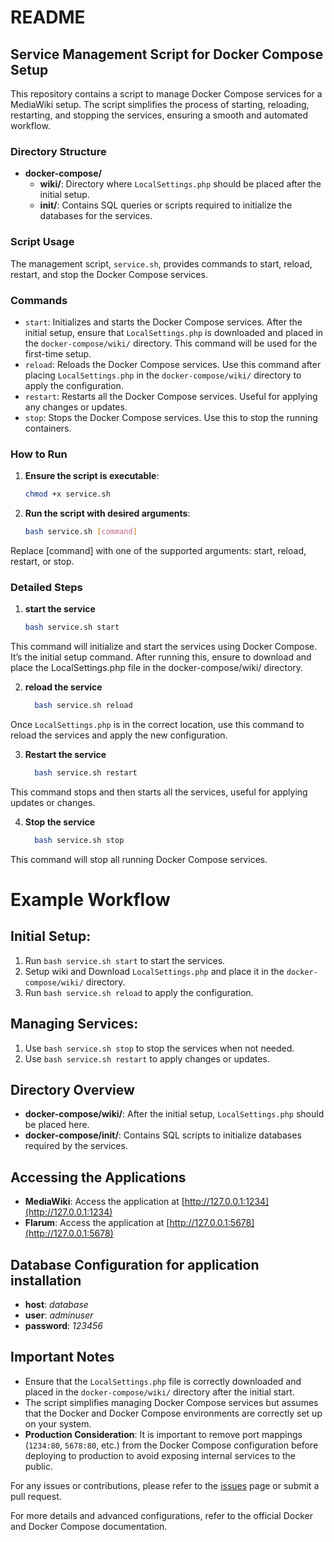 # README

## Service Management Script for Docker Compose Setup

This repository contains a script to manage Docker Compose services for a MediaWiki setup. The script simplifies the process of starting, reloading, restarting, and stopping the services, ensuring a smooth and automated workflow.

### Directory Structure

- **docker-compose/**
  - **wiki/**: Directory where `LocalSettings.php` should be placed after the initial setup.
  - **init/**: Contains SQL queries or scripts required to initialize the databases for the services.

### Script Usage

The management script, `service.sh`, provides commands to start, reload, restart, and stop the Docker Compose services. 

### Commands

- `start`: Initializes and starts the Docker Compose services. After the initial setup, ensure that `LocalSettings.php` is downloaded and placed in the `docker-compose/wiki/` directory. This command will be used for the first-time setup.
- `reload`: Reloads the Docker Compose services. Use this command after placing `LocalSettings.php` in the `docker-compose/wiki/` directory to apply the configuration.
- `restart`: Restarts all the Docker Compose services. Useful for applying any changes or updates.
- `stop`: Stops the Docker Compose services. Use this to stop the running containers.

### How to Run

1. **Ensure the script is executable**: 
   ```bash
   chmod +x service.sh
2. **Run the script with desired arguments**:
    ```bash
    bash service.sh [command]

Replace [command] with one of the supported arguments: start, reload, restart, or stop.

### Detailed Steps
1. **start the service**
   ```bash
   bash service.sh start
This command will initialize and start the services using Docker Compose. It’s the initial setup command. After running this, ensure to download and place the LocalSettings.php file in the docker-compose/wiki/ directory.

2. **reload the service**
   ```bash
     bash service.sh reload
Once `LocalSettings.php` is in the correct location, use this command to reload the services and apply the new configuration.

3. **Restart the service**
   ```bash
     bash service.sh restart
This command stops and then starts all the services, useful for applying updates or changes.

4. **Stop the service**
   ```bash
     bash service.sh stop
This command will stop all running Docker Compose services.

# Example Workflow

## Initial Setup:

1. Run `bash service.sh start` to start the services.
2. Setup wiki and Download `LocalSettings.php` and place it in the `docker-compose/wiki/` directory.
3. Run `bash service.sh reload` to apply the configuration.

## Managing Services:

1. Use `bash service.sh stop` to stop the services when not needed.
2. Use `bash service.sh restart` to apply changes or updates.

## Directory Overview

- **docker-compose/wiki/**: After the initial setup, `LocalSettings.php` should be placed here.
- **docker-compose/init/**: Contains SQL scripts to initialize databases required by the services.

## Accessing the Applications

- **MediaWiki**: Access the application at [http://127.0.0.1:1234](http://127.0.0.1:1234)
- **Flarum**: Access the application at [http://127.0.0.1:5678](http://127.0.0.1:5678)

## Database Configuration for application installation
- **host**: *database*
- **user**: *adminuser*
- **password**: *123456*

## Important Notes

- Ensure that the `LocalSettings.php` file is correctly downloaded and placed in the `docker-compose/wiki/` directory after the initial start.
- The script simplifies managing Docker Compose services but assumes that the Docker and Docker Compose environments are correctly set up on your system.
- **Production Consideration**: It is important to remove port mappings (`1234:80`, `5678:80`, etc.) from the Docker Compose configuration before deploying to production to avoid exposing internal services to the public.

For any issues or contributions, please refer to the [issues](https://github.com/rafimojabi/our-knowledge-base) page or submit a pull request.

For more details and advanced configurations, refer to the official Docker and Docker Compose documentation.


